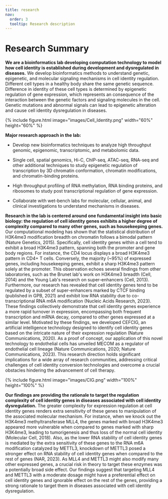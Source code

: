 ```yaml
---
title: research
nav:
  order: 3
  tooltip: Research description
---
```


# <i class="fas fa-microscope"></i>Research Summary

**We are a bioinformatics lab developing computation technology to model how cell identity is established during development and dysregulated in diseases.** We develop bioinformatics methods to understand genetic, epigenetic, and molecular signaling mechanisms in cell identity regulation. Different cell types in a healthy body share the same genetic sequence. Difference in identity of these cell types is determined by epigenetic regulation of gene expression, which represents an consequence of the interaction between the genetic factors and signaling molecules in the cell. Genetic mutations and abnormal signals can lead to epigenetic alteration and cause cell identity dysregulation in diseases.

{%
  include figure.html
  image="images/Cell_Identity.png"
  width="60%"
  height="60%"
%}

**Major research approach in the lab:**

- Develop new bioinformatics techniques to analyze high throughput genomic, epigenomic, transcriptomic, and metabolomic data. 

- Single cell, spatial genomics, Hi-C, ChIP-seq, ATAC-seq, RNA-seq and other additional techniques to study epigenetic regulation of transcription by 3D chromatin conformation, chromatin modifications, and chromatin-binding proteins.

- High throughput profiling of RNA methylation, RNA binding proteins, and ribosomes to study post transcriptional regulation of gene expression.

- Collaborate with wet-bench labs for molecular, cellular, animal, and clinical investigations to understand mechanisms in diseases.

**Research in the lab is centered around one fundamental insight into basic biology: the regulation of cell identity genes exhibits a higher degree of complexity compared to many other genes, such as housekeeping genes.** Our computational modeling has shown that the statistical distribution of H3K4me3 modification breadth on chromatin follows a bimodal pattern (Nature Genetics, 2015). Specifically, cell identity genes within a cell tend to exhibit a broad H3K4me3 pattern, spanning both the promoter and gene body regions. For instance, the CD4 locus displays a broad H3K4me3 pattern in CD4+ T cells. Conversely, the majority (~95%) of expressed genes, including housekeeping genes, exhibit a sharp H3K4me3 pattern solely at the promoter. This observation echoes several findings from other laboratories, such as the Brunet lab's work on H3K4me3 breadth (Cell, 2014) and the Young Lab's research on super-enhancers (Cell, 2013). Furthermore, our research has revealed that cell identity genes tend to be regulated by a subset of super-enhancers marked by CTCF binding (published in GPB, 2021) and exhibit low RNA stability due to co-transcriptional RNA m6A modification (Nucleic Acids Research, 2023). These findings collectively demonstrate that cell identity genes experience a more rapid turnover in expression, encompassing both frequent transcription and mRNA decay, compared to other genes expressed at a similar level. Motivated by these findings, we developed CEFCIG, an artificial intelligence technology designed to identify cell identity genes based on the intricate nature of their expression regulation (Nature Communications, 2020). As a proof of concept, our application of this novel technology to endothelial cells has unveiled MECOM as a regulator of endothelial cell lineage (Nature Communications, 2020; Nature Communications, 2023). This research direction holds significant implications for a wide array of research communities, addressing critical challenges of cell identity conversion technologies and overcome a crucial obstacles hindering the advancement of cell therapy. 

{%
  include figure.html
  image="images/CIG.png"
  width="100%"
  height="100%"
%}

**Our findings are providing the rationale to target the regulation complexity of cell identity genes in diseases associated with cell identity dysregulation.** The greater complexity for expression regulation at cell identity genes renders extra sensitivity of these genes to manipulation of the associated molecular mechanism. For instance, when we knock out the H3K4me3 methyltransferase MLL4, the genes marked with broad H3K4me3 appeared more vulnerable when compared to genes marked with sharp H3K4me3, leading to tumorigenesis and thus loss of the normal cell identity (Molecular Cell, 2018). Also, as the lower RNA stability of cell identity genes is mediated by the extra sensitivity of these genes to the RNA m6A modification catalyzed by METTL3, knockdown of METTL3 posed a stronger effect on RNA stability of cell identity genes when compared to the rest of genes (NAR, 2023). As MLL4 and METTL3 might also modify many other expressed genes, a crucial risk in theory to target these enzymes was a potentially broad side effect. Our findings suggest that targeting MLL4 and METTL3 with a moderate dosage might have a preferential effect on cell identity genes and ignorable effect on the rest of the genes, providing a strong rationale to target them in diseases associated with cell identity dysregulation.


